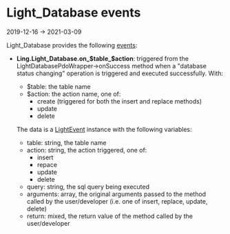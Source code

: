 Light_Database events
===============
2019-12-16 -> 2021-03-09




Light_Database provides the following [events](https://github.com/lingtalfi/Light/blob/master/personal/mydoc/pages/events.md):


- **Ling.Light_Database.on_$table_$action**: triggered from the LightDatabasePdoWrapper->onSuccess method
    when a "database status changing" operation is triggered and executed successfully.
    With:
    - $table: the table name
    - $action: the action name, one of:
        - create (triggered for both the insert and replace methods)
        - update
        - delete
        
    The data is a [LightEvent](https://github.com/lingtalfi/Light/blob/master/doc/api/Ling/Light/Events/LightEvent.md) instance with
     the following variables:
     - table: string, the table name  
     - action: string, the action triggered, one of:
        - insert  
        - repace  
        - update  
        - delete
     - query: string, the sql query being executed  
     - arguments: array, the original arguments passed to the method called by the user/developer (i.e. one of insert, replace, update, delete)  
     - return: mixed, the return value of the method called by the user/developer   